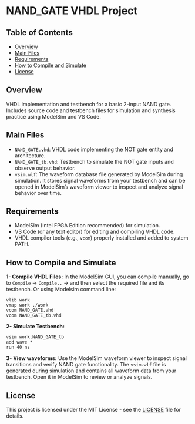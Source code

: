 # NAND_GATE VHDL Project
## Table of Contents
- [Overview](#overview)
- [Main Files](#main-files)
- [Requirements](#requirements)
- [How to Compile and Simulate](#how-to-compile-and-simulate)
- [License](#license)

## Overview
VHDL implementation and testbench for a basic 2-input NAND gate. Includes source code and testbench files for simulation and synthesis practice using ModelSim and VS Code.

## Main Files
- `NAND_GATE.vhd`: VHDL code implementing the NOT gate entity and architecture.
- `NAND_GATE_tb.vhd`: Testbench to simulate the NOT gate inputs and observe output behavior.
- `vsim.wlf`: The waveform database file generated by ModelSim during simulation. It stores signal waveforms from your testbench and can be opened in ModelSim’s waveform viewer to inspect and analyze signal behavior over time.

## Requirements
- ModelSim (Intel FPGA Edition recommended) for simulation.
- VS Code (or any text editor) for editing and compiling VHDL code.
- VHDL compiler tools (e.g., `vcom`) properly installed and added to system PATH.

## How to Compile and Simulate
**1- Compile VHDL Files:** In the ModelSim GUI, you can compile manually, go to `Compile` -> `Compile..` -> and then select the required file and its testbench.
Or using Modelsim command line:
```pgsql 
vlib work
vmap work ./work
vcom NAND_GATE.vhd
vcom NAND_GATE_tb.vhd
```

**2- Simulate Testbench:**
```pgsql 
vsim work.NAND_GATE_tb
add wave *
run 40 ns
```
**3- View waveforms:**
Use the ModelSim waveform viewer to inspect signal transitions and verify NAND gate functionality.
The `vsim.wlf` file is generated during simulation and contains all waveform data from your testbench. Open it in ModelSim to review or analyze signals.

## License
This project is licensed under the MIT License - see the [LICENSE](LICENSE) file for details.
